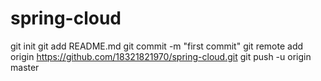# spring-cloud
git init
git add README.md
git commit -m "first commit"
git remote add origin https://github.com/18321821970/spring-cloud.git
git push -u origin master

